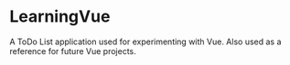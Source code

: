 # LearningVue
A ToDo List application used for experimenting with Vue. Also used as a reference for future Vue projects.
